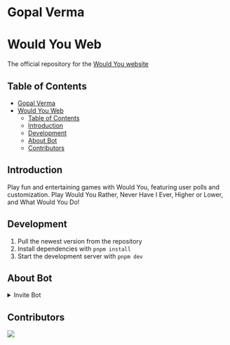 # Gopal Verma
# Would You Web

The official repository for the [Would You website](https://wouldyoubot.gg)

## Table of Contents

- [Gopal Verma](#gopal-verma)
- [Would You Web](#would-you-web)
  - [Table of Contents](#table-of-contents)
  - [Introduction](#introduction)
  - [Development](#development)
  - [About Bot](#about-bot)
  - [Contributors](#contributors)

## Introduction

Play fun and entertaining games with Would You, featuring user polls and customization. Play Would You Rather, Never Have I Ever, Higher or Lower, and What Would You Do!

## Development

1. Pull the newest version from the repository
2. Install dependencies with `pnpm install`
3. Start the development server with `pnpm dev`

## About Bot
<details>

  <summary>Invite Bot</summary>

https://discord.com/oauth2/authorize?client_id=981649513427111957&permissions=275415247936&scope=bot%20applications.commands

</details>

## Contributors

<a href="https://github.com/Would-You-Bot/website/graphs/contributors">
  <img src="https://contrib.rocks/image?repo=Would-You-Bot/website" />
</a>
